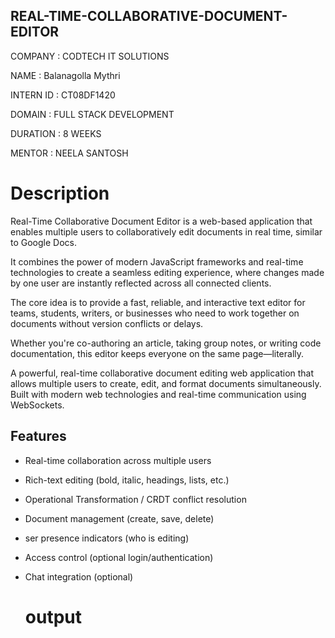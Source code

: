 
## REAL-TIME-COLLABORATIVE-DOCUMENT-EDITOR



COMPANY : CODTECH IT SOLUTIONS

NAME : Balanagolla Mythri

INTERN ID : CT08DF1420

DOMAIN : FULL STACK DEVELOPMENT

DURATION : 8 WEEKS

MENTOR : NEELA SANTOSH


# Description


Real-Time Collaborative Document Editor is a web-based application that enables multiple users to collaboratively edit documents in real time, similar to Google Docs.

It combines the power of modern JavaScript frameworks and real-time technologies to create a seamless editing experience, where changes made by one user are instantly reflected across all connected clients.

The core idea is to provide a fast, reliable, and interactive text editor for teams, students, writers, or businesses who need to work together on documents without version conflicts or delays. 

Whether you're co-authoring an article, taking group notes, or writing code documentation, this editor keeps everyone on the same page—literally.

A powerful, real-time collaborative document editing web application that allows multiple users to create, edit, and format documents simultaneously. Built with modern web technologies and real-time communication using WebSockets.

##  Features

-  Real-time collaboration across multiple users
-  Rich-text editing (bold, italic, headings, lists, etc.)
-  Operational Transformation / CRDT conflict resolution
-  Document management (create, save, delete)
- ser presence indicators (who is editing)
- Access control (optional login/authentication)
- Chat integration (optional)

  # output
  
